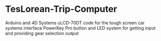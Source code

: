 # TesLorean-Trip-Computer
Arduino and 4D Systems uLCD-70DT code for the tough screen car systems interface
PowerKey Pro button and LED system for getting input and providing gear selection output
